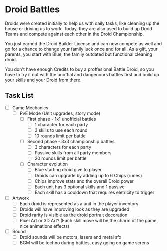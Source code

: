 # Droid Battles

Droids were created initially to help us with daily tasks, like cleaning up the
house or driving us to work. Today, they are also used to build up Droid Teams
and compete against each other in the Droid Championship.

You just earned the Droid Builder License and can now compete as well and go for
a chance to change your family luck once and for all. As a gift, your parents,
you start with Blue, the family outdated but functional cleaning droid.

You don't have enough Credits to buy a proffesional Battle Droid, so you have to
try it out with the unoffial and dangeoours battles first and build up your
skills and your Droid from there.

## Task List

- [ ] Game Mechanics
    - [ ] PvE Mode (Unit upgrades, story mode)
        - [ ] First phase - 1x1 unofficial battles
            - [ ] 1 character for each party
            - [ ] 3 skills to use each round
            - [ ] 10 rounds limit per battle
        - [ ] Second phase - 3x3 championship battles
            - [ ] 3 characters for each party
            - [ ] Passive skills from all party members
            - [ ] 20 rounds limit per battle
        - [ ] Character evolution
            - [ ] Blue starting droid give to player
            - [ ] Droids can upgrade by adding up to 6 Chips (runes)
            - [ ] Chips improve stats and the overall Droid power
            - [ ] Each unit has 3 optional skills and 1 passive
            - [ ] Each skill has a cooldown that requires eletricity to trigger
- [ ] Artwork
    - [ ] Each droid is represented as a unit in the player inventory
    - [ ] Droids will have improving look as they are upgraded
    - [ ] Droid rarity is visible as the droid portrait decoration
    - [ ] Pixel Art or 3D Art? (Each skill move will be the charm of the game, nice animations effects)
- [ ] Sound
    - [ ] Droid sounds will be motors, lasers and metal sfx
    - [ ] BGM will be techno during battles, easy going on game screns